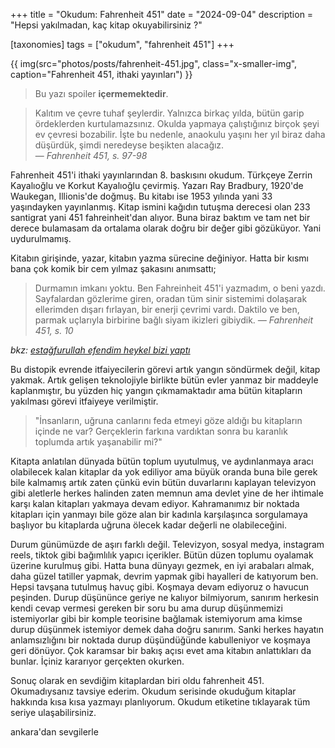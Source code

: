 +++
title = "Okudum: Fahrenheit 451"
date = "2024-09-04"
description = "Hepsi yakılmadan, kaç kitap okuyabilirsiniz ?"

[taxonomies]
tags = ["okudum", "fahrenheit 451"]
+++

{{ img(src="photos/posts/fahrenheit-451.jpg", class="x-smaller-img", caption="Fahrenheit 451, ithaki yayınları") }}
> Bu yazı spoiler **içermemektedir**.

>  Kalıtım ve çevre tuhaf şeylerdir. Yalnızca birkaç yılda, bütün garip
ördeklerden kurtulamazsınız. Okulda yapmaya çalıştığınız birçok şeyi ev
çevresi bozabilir. İşte bu nedenle, anaokulu yaşını her yıl biraz daha
düşürdük, şimdi neredeyse beşikten alacağız. <br/> — *Fahrenheit 451, s. 97-98*

Fahrenheit 451'i ithaki yayınlarından 8. baskısını okudum. Türkçeye Zerrin Kayalıoğlu ve Korkut Kayalıoğlu çevirmiş. Yazarı Ray Bradbury, 1920'de Waukegan, Illionis'de doğmuş. Bu kitabı ise 1953 yılında yani 33 yaşındayken yayınlanmış. Kitap ismini kağıdın tutuşma derecesi olan 233 santigrat yani 451 fahreinheit'dan alıyor. Buna biraz baktım ve tam net bir derece bulamasam da ortalama olarak doğru bir değer gibi gözüküyor. Yani uydurulmamış.

Kitabın girişinde, yazar, kitabın yazma sürecine değiniyor. Hatta bir kısmı bana çok komik bir cem yılmaz şakasını anımsattı;
>Durmamın imkanı yoktu. Ben Fahreinheit 451'i yazmadım, o beni yazdı. Sayfalardan gözlerime giren, oradan tüm sinir sistemimi dolaşarak ellerimden dışarı fırlayan, bir enerji çevrimi vardı. Daktilo ve ben, parmak uçlarıyla birbirine bağlı siyam ikizleri gibiydik.
*— Fahrenheit 451, s. 10*

*bkz: [estağfurullah efendim heykel bizi yaptı](https://eksisozluk.com/estagfurullah-efendim-heykel-bizi-yapti--5860526)*

Bu distopik evrende itfaiyecilerin görevi artık yangın söndürmek değil, kitap yakmak. Artık gelişen teknolojiyle birlikte bütün evler yanmaz bir maddeyle kaplanmıştır, bu yüzden hiç yangın çıkmamaktadır ama bütün kitapların yakılması görevi itfaiyeye verilmiştir.

>"İnsanların, uğruna canlarını feda etmeyi göze aldığı bu kitapların içinde ne var? Gerçeklerin farkına vardıktan sonra bu karanlık toplumda artık yaşanabilir mi?"

Kitapta anlatılan dünyada bütün toplum uyutulmuş, ve aydınlanmaya aracı olabilecek kalan kitaplar da yok ediliyor ama büyük oranda buna bile gerek bile kalmamış artık zaten çünkü evin bütün duvarlarını kaplayan televizyon gibi aletlerle herkes halinden zaten memnun ama devlet yine de her ihtimale karşı kalan kitapları yakmaya devam ediyor. Kahramanımız bir noktada kitapları için yanmayı bile göze alan bir kadınla karşılaşınca sorgulamaya başlıyor bu kitaplarda uğruna ölecek kadar değerli ne olabileceğini. 

Durum günümüzde de aşırı farklı değil. Televizyon, sosyal medya, instagram reels, tiktok gibi bağımlılık yapıcı içerikler. Bütün düzen toplumu oyalamak üzerine kurulmuş gibi. Hatta buna dünyayı gezmek, en iyi arabaları almak, daha güzel tatiller yapmak, devrim yapmak gibi hayalleri de katıyorum ben. Hepsi tavşana tutulmuş havuç gibi. Koşmaya devam ediyoruz o havucun peşinden. Durup düşününce geriye ne kalıyor bilmiyorum, sanırım herkesin kendi cevap vermesi gereken bir soru bu ama durup düşünmemizi istemiyorlar gibi bir komple teorisine bağlamak istemiyorum ama kimse durup düşünmek istemiyor demek daha doğru sanırım. Sanki herkes hayatın anlamsızlığını bir noktada durup düşündüğünde kabulleniyor ve koşmaya geri dönüyor. Çok karamsar bir bakış açısı evet ama kitabın anlattıkları da bunlar. İçiniz kararıyor gerçekten okurken. 

Sonuç olarak en sevdiğim kitaplardan biri oldu fahrenheit 451. Okumadıysanız tavsiye ederim. Okudum serisinde okuduğum kitaplar hakkında kısa kısa yazmayı planlıyorum. Okudum etiketine tıklayarak tüm seriye ulaşabilirsiniz.

ankara'dan sevgilerle
